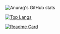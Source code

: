 ![Anurag's GitHub stats](https://github-readme-stats.vercel.app/api?username=alerenn&show_icons=true&theme=vue)

[![Top Langs](https://github-readme-stats.vercel.app/api/top-langs/?username=alierensevinc)](https://github.com/anuraghazra/github-readme-stats)

[![Readme Card](https://github-readme-stats.vercel.app/api/pin/?username=alierensevinc&repo=janblog)](https://github.com/anuraghazra/github-readme-stats)
